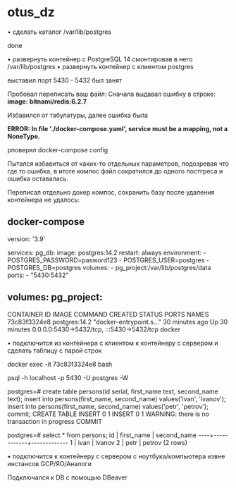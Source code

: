 # otus_dz

• сделать каталог /var/lib/postgres

done

• развернуть контейнер с PostgreSQL 14 смонтировав в него /var/lib/postgres
• развернуть контейнер с клиентом postgres

выставил порт 5430 - 5432 был занят

Пробовал переписать ваш файл:
Сначала выдавал ошибку в строке:
**image: bitnami/redis:6.2.7**

Избавился от табулатуры, далее ошибка была

**ERROR: In file './docker-compose.yaml', service must be a mapping, not a NoneType.**

рповерял docker-compose config

Пытался избавиться от каких-то отдельных параметров, подозревая что где то ошибка, в итоге компос файл сократился до одного постгреса и ошибка оставалась.

Переписал отдельно докер компос, сохранить базу после удаления контейнера не удалось:

docker-compose
-------------------------------------------------------------------------------
version: '3.9'

services:
  pg_db:
    image: postgres:14.2
    restart: always
    environment:
      - POSTGRES_PASSWORD=pasword123
      - POSTGRES_USER=postgres
      - POSTGRES_DB=postgres
    volumes:
      - pg_project:/var/lib/postgres/data
    ports:
      - "5430:5432"

volumes:
  pg_project:
-------------------------------------------------------------------------------


CONTAINER ID   IMAGE                COMMAND                  CREATED          STATUS          PORTS                                       NAMES
73c83f3324e8   postgres:14.2        "docker-entrypoint.s…"   30 minutes ago   Up 30 minutes   0.0.0.0:5430->5432/tcp, :::5430->5432/tcp   docker




• подключится из контейнера с клиентом к контейнеру с сервером и сделать таблицу с парой строк

docker exec -it 73c83f3324e8 bash

psql -h localhost -p 5430 -U postgres -W

postgres=# 
create table persons(id serial, first_name text, second_name text); insert into persons(first_name, second_name) values('ivan', 'ivanov'); insert into persons(first_name, second_name) values('petr', 'petrov'); commit;
CREATE TABLE
INSERT 0 1
INSERT 0 1
WARNING:  there is no transaction in progress
COMMIT

postgres=# 
select * from persons;
 id | first_name | second_name
----+------------+-------------
  1 | ivan       | ivanov
  2 | petr       | petrov
(2 rows)


• подключится к контейнеру с сервером с ноутбука/компьютера извне инстансов GCP/ЯО/Аналоги

Подключался к DB с помощью DBeaver


